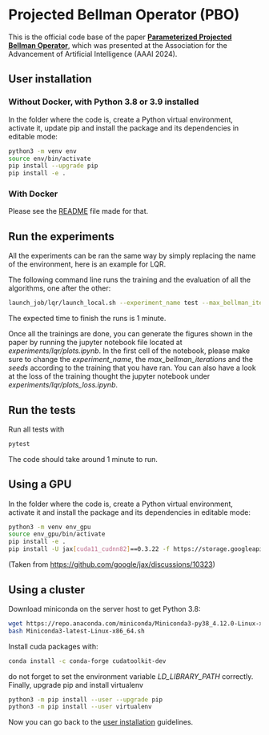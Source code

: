 # Projected Bellman Operator (PBO)

This is the official code base of the paper **[Parameterized Projected Bellman Operator](https://arxiv.org/pdf/2312.12869.pdf)**, which was presented at the Association for the Advancement of Artificial Intelligence (AAAI 2024).

## User installation
### Without Docker, with Python 3.8 or 3.9 installed
In the folder where the code is, create a Python virtual environment, activate it, update pip and install the package and its dependencies in editable mode:
```bash
python3 -m venv env
source env/bin/activate
pip install --upgrade pip
pip install -e .
```

### With Docker
Please see the [README](./docker/README.md) file made for that.

## Run the experiments
All the experiments can be ran the same way by simply replacing the name of the environment, here is an example for LQR.

The following command line runs the training and the evaluation of all the algorithms, one after the other:
```Bash
launch_job/lqr/launch_local.sh --experiment_name test --max_bellman_iterations 3 --first_seed 1 --last_seed 1
```
The expected time to finish the runs is 1 minute.

Once all the trainings are done, you can generate the figures shown in the paper by running the jupyter notebook file located at *experiments/lqr/plots.ipynb*. In the first cell of the notebook, please make sure to change the *experiment_name*, the *max_bellman_iterations* and the *seeds* according to the training that you have ran. You can also have a look at the loss of the training thought the jupyter notebook under *experiments/lqr/plots_loss.ipynb*.

## Run the tests
Run all tests with
```Bash
pytest
```
The code should take around 1 minute to run.


## Using a GPU
In the folder where the code is, create a Python virtual environment, activate it and install the package and its dependencies in editable mode:
```bash
python3 -m venv env_gpu
source env_gpu/bin/activate
pip install -e .
pip install -U jax[cuda11_cudnn82]==0.3.22 -f https://storage.googleapis.com/jax-releases/jax_cuda_releases.html
```
(Taken from https://github.com/google/jax/discussions/10323)


## Using a cluster
Download miniconda on the server host to get Python 3.8:
```Bash
wget https://repo.anaconda.com/miniconda/Miniconda3-py38_4.12.0-Linux-x86_64.sh
bash Miniconda3-latest-Linux-x86_64.sh
```
Install cuda packages with:
```Bash
conda install -c conda-forge cudatoolkit-dev
```
do not forget to set the environment variable *LD_LIBRARY_PATH* correctly.
Finally, upgrade pip and install virtualenv
```Bash
python3 -m pip install --user --upgrade pip
python3 -m pip install --user virtualenv
```
Now you can go back to the [user installation](#user-installation) guidelines.
